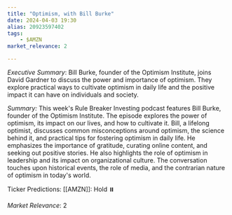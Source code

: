 ```yaml
---
title: "Optimism, with Bill Burke"
date: 2024-04-03 19:30
alias: 20923597402
tags:
    - $AMZN
market_relevance: 2

---
```

*Executive Summary*: Bill Burke, founder of the Optimism Institute, joins David Gardner to discuss the power and importance of optimism. They explore practical ways to cultivate optimism in daily life and the positive impact it can have on individuals and society.


*Summary:*
This week's Rule Breaker Investing podcast features Bill Burke, founder of the Optimism Institute. The episode explores the power of optimism, its impact on our lives, and how to cultivate it. Bill, a lifelong optimist, discusses common misconceptions around optimism, the science behind it, and practical tips for fostering optimism in daily life. He emphasizes the importance of gratitude, curating online content, and seeking out positive stories. He also highlights the role of optimism in leadership and its impact on organizational culture. The conversation touches upon historical events, the role of media, and the contrarian nature of optimism in today's world.

Ticker Predictions:
[[AMZN]]: Hold ⏸️


*Market Relevance*: 2
  